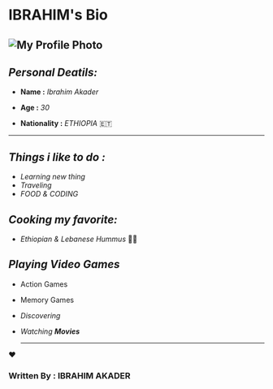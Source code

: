 # IBRAHIM's Bio

![My Profile Photo](https://cdn.glitch.com/a0cf2ec9-edf4-42b3-b66a-b7437fe88ca6%2Fakadar.jpg?v=1566076033967)
---

## **_Personal Deatils:_**

* **Name :** *_Ibrahim Akader_*
  
* **Age :** _30_
  
* **Nationality :** _ETHIOPIA_ 🇪🇹 
  
---
## _Things i like to do :_

- _Learning new thing_
- _Traveling_
- _FOOD & CODING_
  

  

##  _Cooking my favorite:_
- _Ethiopian & Lebanese Hummus_ 👨‍🍳 
  

## _Playing Video Games_
  - Action Games 
  - Memory Games 

- _Discovering_
  
- _Watching **Movies**_



  ---
:heart:
###   Written By : IBRAHIM AKADER
